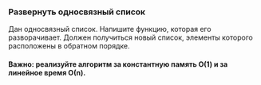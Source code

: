 ### Развернуть односвязный список
Дан односвязный список. Напишите функцию, которая его разворачивает. 
Должен получиться новый список, элементы которого расположены в обратном порядке.
#### Важно: реализуйте алгоритм за константную память О(1) и за линейное время О(n).